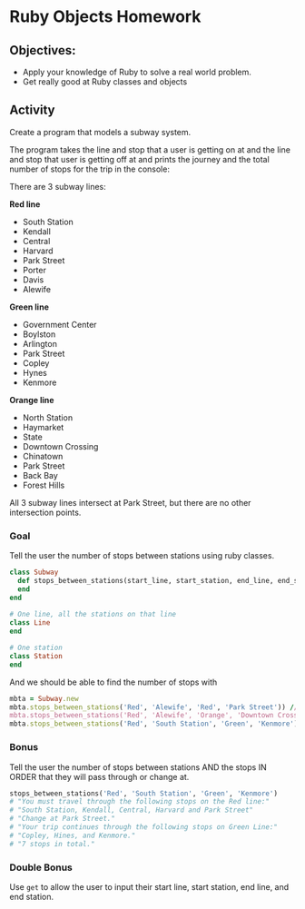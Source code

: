 # Ruby Objects Homework

## Objectives:

- Apply your knowledge of Ruby to solve a real world problem.
- Get really good at Ruby classes and objects

## Activity

Create a program that models a subway system.

The program takes the line and stop that a user is getting on at and the line and stop that user is getting off at and prints the journey and the total number of stops for the trip in the console:

There are 3 subway lines:

**Red line**
- South Station
- Kendall
- Central
- Harvard
- Park Street
- Porter
- Davis
- Alewife

**Green line** 
- Government Center
- Boylston
- Arlington
- Park Street
- Copley
- Hynes
- Kenmore

**Orange line**
- North Station
- Haymarket
- State
- Downtown Crossing
- Chinatown
- Park Street
- Back Bay
- Forest Hills

All 3 subway lines intersect at Park Street, but there are no other intersection points.

### Goal

Tell the user the number of stops between stations using ruby classes.
```rb
class Subway
  def stops_between_stations(start_line, start_station, end_line, end_station)
  end
end
  
# One line, all the stations on that line
class Line
end

# One station
class Station
end
```

And we should be able to find the number of stops with
```rb
mbta = Subway.new
mbta.stops_between_stations('Red', 'Alewife', 'Red', 'Park Street')) // 3 stops
mbta.stops_between_stations('Red', 'Alewife', 'Orange', 'Downtown Crossing') // 5 stops
mbta.stops_between_stations('Red', 'South Station', 'Green', 'Kenmore') // 7 stops
```

### Bonus

Tell the user the number of stops between stations AND the stops IN ORDER that they will pass through or change at.
```rb
stops_between_stations('Red', 'South Station', 'Green', 'Kenmore') 
# "You must travel through the following stops on the Red line:"
# "South Station, Kendall, Central, Harvard and Park Street"
# "Change at Park Street."
# "Your trip continues through the following stops on Green Line:" 
# "Copley, Hines, and Kenmore."
# "7 stops in total."
```

### Double Bonus

Use `get` to allow the user to input their start line, start station, end line, and end station.
